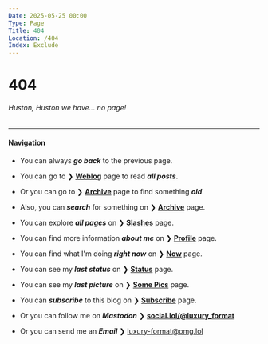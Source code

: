 ```yaml
---
Date: 2025-05-25 00:00
Type: Page
Title: 404
Location: /404
Index: Exclude
---
```


# 404

###### Huston, Huston we have... no page!

---

#### <i class="fa-solid fa-compass"></i> Navigation 

- <i class="fa-solid fa-circle-left"></i> You can always ***go back*** to the previous page.

- <i class="fa-solid fa-newspaper"></i> You can go to ❯ [**Weblog**](/) page to read ***all posts***.

- <i class="fa-solid fa-box-archive"></i> Or you can go to ❯ [**Archive**](/archive) page to find something ***old***.

- <i class="fa-solid fa-magnifying-glass"></i> Also, you can ***search*** for something on ❯ [**Archive**](/archive) page.

- <i class="fa-solid fa-copy"></i> You can explore ***all pages*** on ❯ [**Slashes**](/slashesh) page.

- <i class="fa-solid fa-circle-user"></i> You can find more information ***about me*** on ❯ [**Profile**](/profile) page.

- <i class="fa-solid fa-clock"></i> You can find what I'm doing ***right now*** on ❯ [**Now**](/now) page.

- <i class="fa-solid fa-comment-dots"></i> You can see my ***last status*** on ❯ [**Status**](/status) page.

- <i class="fa-solid fa-image"></i> You can see my ***last picture*** on ❯ [**Some Pics**](/some-pics) page.

- <i class="fa-solid fa-rss"></i> You can ***subscribe*** to this blog on ❯ [**Subscribe**](/subscribe) page.

- <i class="fa-solid fa-person-circle-check"></i> Or you can follow me on <i class="fa-brands fa-mastodon"></i> ***Mastodon*** ❯ [**social.lol/@luxury_format**](https://social.lol/@luxury_format)

- <i class="fa-solid fa-envelope"></i> Or you can send me an ***Email*** ❯ [luxury-format@omg.lol](mailto:luxury-format@omg.lol)
